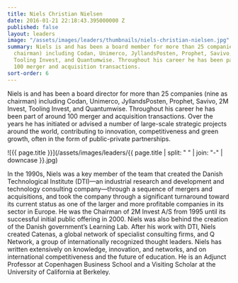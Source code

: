 ```yaml
---
title: Niels Christian Nielsen
date: 2016-01-21 22:18:43.395000000 Z
published: false
layout: leaders
image: "/assets/images/leaders/thumbnails/niels-christian-nielsen.jpg"
summary: Niels is and has been a board member for more than 25 companies (nine as
  chairman) including Codan, Unimerco, JyllandsPosten, Prophet, Savivo, 2M Invest,
  Tooling Invest, and Quantumwise. Throughout his career he has been part of around
  100 merger and acquisition transactions.
sort-order: 6
---
```


Niels is and has been a board director for more than 25 companies (nine as chairman) including Codan, Unimerco, JyllandsPosten, Prophet, Savivo, 2M Invest, Tooling Invest, and Quantumwise. Throughout his career he has been part of around 100 merger and acquisition transactions. Over the years he has initiated or advised a number of large-scale strategic projects around the world, contributing to innovation, competitiveness and green growth, often in the form of public-private partnerships.

![{{ page.title }}](/assets/images/leaders/{{ page.title | split: " " | join: "-" | downcase }}.jpg)

In the 1990s, Niels was a key member of the team that created the Danish Technological Institute (DTI)—an industrial research and development and technology consulting company—through a sequence of mergers and acquisitions, and took the company through a significant turnaround toward its current status as one of the larger and more profitable companies in its sector in Europe. He was the Chairman of 2M Invest A/S from 1995 until its successful initial public offering in 2000. Niels was also behind the creation of the Danish government’s Learning Lab. After his work with DTI, Niels created Catenas, a global network of specialist consulting firms, and Q Network, a group of internationally recognized thought leaders. Niels has written extensively on knowledge, innovation, and networks, and on international competitiveness and the future of education. He is an Adjunct Professor at Copenhagen Business School and a Visiting Scholar at the University of California at Berkeley.
